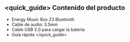## <quick_guide> Contenido del producto

* Energy Music Box Z3 Bluetooth
* Cable de audio: 3.5mm
* Cable USB 2.0 para cargar la batería
* Guía rápida
</quick_guide>

